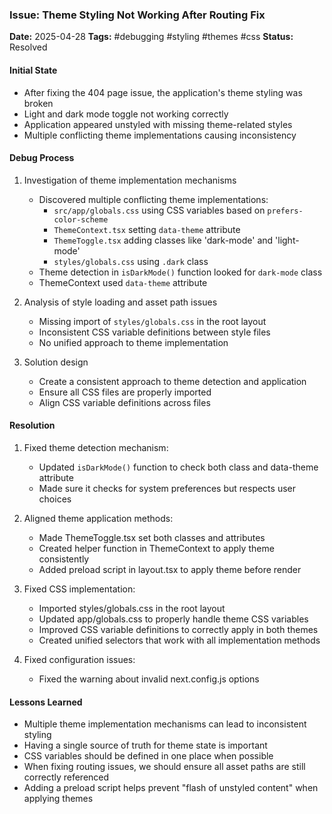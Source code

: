 ### Issue: Theme Styling Not Working After Routing Fix
**Date:** 2025-04-28
**Tags:** #debugging #styling #themes #css
**Status:** Resolved

#### Initial State
- After fixing the 404 page issue, the application's theme styling was broken
- Light and dark mode toggle not working correctly
- Application appeared unstyled with missing theme-related styles
- Multiple conflicting theme implementations causing inconsistency

#### Debug Process
1. Investigation of theme implementation mechanisms
   - Discovered multiple conflicting theme implementations:
     - `src/app/globals.css` using CSS variables based on `prefers-color-scheme`
     - `ThemeContext.tsx` setting `data-theme` attribute
     - `ThemeToggle.tsx` adding classes like 'dark-mode' and 'light-mode'
     - `styles/globals.css` using `.dark` class
   - Theme detection in `isDarkMode()` function looked for `dark-mode` class
   - ThemeContext used `data-theme` attribute

2. Analysis of style loading and asset path issues
   - Missing import of `styles/globals.css` in the root layout
   - Inconsistent CSS variable definitions between style files
   - No unified approach to theme implementation

3. Solution design
   - Create a consistent approach to theme detection and application
   - Ensure all CSS files are properly imported
   - Align CSS variable definitions across files

#### Resolution
1. Fixed theme detection mechanism:
   - Updated `isDarkMode()` function to check both class and data-theme attribute
   - Made sure it checks for system preferences but respects user choices

2. Aligned theme application methods:
   - Made ThemeToggle.tsx set both classes and attributes
   - Created helper function in ThemeContext to apply theme consistently
   - Added preload script in layout.tsx to apply theme before render

3. Fixed CSS implementation:
   - Imported styles/globals.css in the root layout
   - Updated app/globals.css to properly handle theme CSS variables
   - Improved CSS variable definitions to correctly apply in both themes
   - Created unified selectors that work with all implementation methods

4. Fixed configuration issues:
   - Fixed the warning about invalid next.config.js options

#### Lessons Learned
- Multiple theme implementation mechanisms can lead to inconsistent styling
- Having a single source of truth for theme state is important
- CSS variables should be defined in one place when possible
- When fixing routing issues, we should ensure all asset paths are still correctly referenced
- Adding a preload script helps prevent "flash of unstyled content" when applying themes
